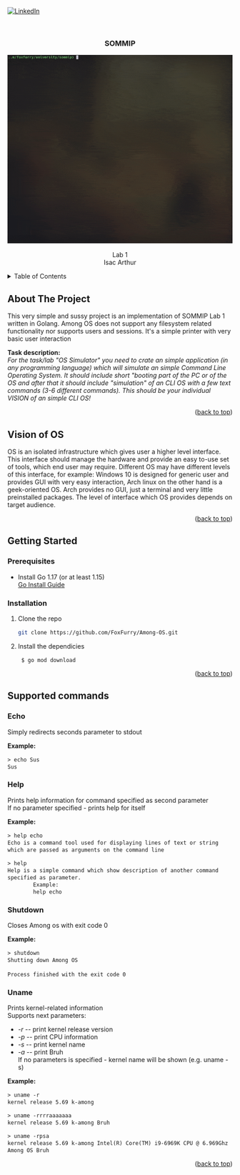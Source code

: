 <div id="top"></div>

[![LinkedIn][linkedin-shield]][linkedin-url]


<!-- PROJECT LOGO -->
<br />
<div align="center">

  <h3 align="center">
    SOMMIP
  </h3>

  <a href="https://github.com/FoxFurry/Among-OS">
    <img src="_assets/amongos.gif" alt="Logo">
  </a>

  <p align="center">
    Lab 1
    <br>
    Isac Arthur
  </p>
</div>

<!-- TABLE OF CONTENTS -->
<details>
  <summary>Table of Contents</summary>
  <ol>
    <li>
      <a href="#about-the-project">About The Project</a>
    </li>
    <li>
      <a href="#getting-started">Getting Started</a>
      <ul>
        <li><a href="#prerequisites">Prerequisites</a></li>
        <li><a href="#installation">Installation</a></li>
      </ul>
    </li>
    <li><a href="#supported-commands">Supported commands</a></li>

  </ol>
</details>


<!-- ABOUT THE PROJECT -->
## About The Project

This very simple and sussy project is an implementation of SOMMIP Lab 1 written in Golang. Among OS does not support any filesystem related functionality
nor supports users and sessions. It's a simple printer with very basic user interaction

**Task description:**  
_For the task/lab "OS Simulator" you need to crate an simple application (in any programming language) which will simulate an simple Command Line Operating System. It should include short "booting part of the PC or of the OS and after that it should include "simulation" of an CLI OS with a few text commands (3-6 different commands).
This should be your individual VISION of an simple CLI OS!_

<p align="right">(<a href="#top">back to top</a>)</p>


<!-- VISION OF OS -->

## Vision of OS
OS is an isolated infrastructure which gives user a higher level interface. This interface should manage the hardware and provide an easy to-use set of tools, which end user may require.
Different OS may have different levels of this interface, for example: Windows 10 is designed for generic user and provides GUI with very easy interaction, Arch linux on the other hand is a geek-oriented OS.
Arch provides no GUI, just a terminal and very little preinstalled packages. The level of interface which OS provides depends on target audience.

<p align="right">(<a href="#top">back to top</a>)</p>


<!-- GETTING STARTED -->
## Getting Started

### Prerequisites

* Install Go 1.17 (or at least 1.15)  
  [Go Install Guide](https://golang.org/doc/install)

### Installation

1. Clone the repo
   ```sh
   git clone https://github.com/FoxFurry/Among-OS.git
   ```
2. Install the dependicies
   ```shell
    $ go mod download
    ```

<p align="right">(<a href="#top">back to top</a>)</p>

<!-- USAGE EXAMPLES -->
## Supported commands

### Echo

Simply redirects seconds parameter to stdout

**Example:** 
```shell
> echo Sus
Sus
```

### Help

Prints help information for command specified as second parameter  
If no parameter specified - prints help for itself

**Example:**
```shell
> help echo
Echo is a command tool used for displaying lines of text or string which are passed as arguments on the command line
```
```shell
> help
Help is a simple command which show description of another command specified as parameter.
        Example:
        help echo

```

### Shutdown

Closes Among os with exit code 0 

**Example:**
```shell
> shutdown
Shutting down Among OS

Process finished with the exit code 0

```

### Uname

Prints kernel-related information  
Supports next parameters:
- _-r_ -- print kernel release version
- _-p_ -- print CPU information
- _-s_ -- print kernel name
- _-a_ -- print Bruh  
If no parameters is specified - kernel name will be shown (e.g. uname -s)

**Example:**
```shell
> uname -r
kernel release 5.69 k-among 
```
```shell
> uname -rrrraaaaaaa
kernel release 5.69 k-among Bruh 
```
```shell
> uname -rpsa
kernel release 5.69 k-among Intel(R) Core(TM) i9-6969K CPU @ 6.969Ghz Among OS Bruh 
```

<p align="right">(<a href="#top">back to top</a>)</p>


[linkedin-shield]: https://img.shields.io/badge/-LinkedIn-black.svg?style=for-the-badge&logo=linkedin&colorB=555
[linkedin-url]: https://linkedin.com/in/arthur-isac-412a6519b/
